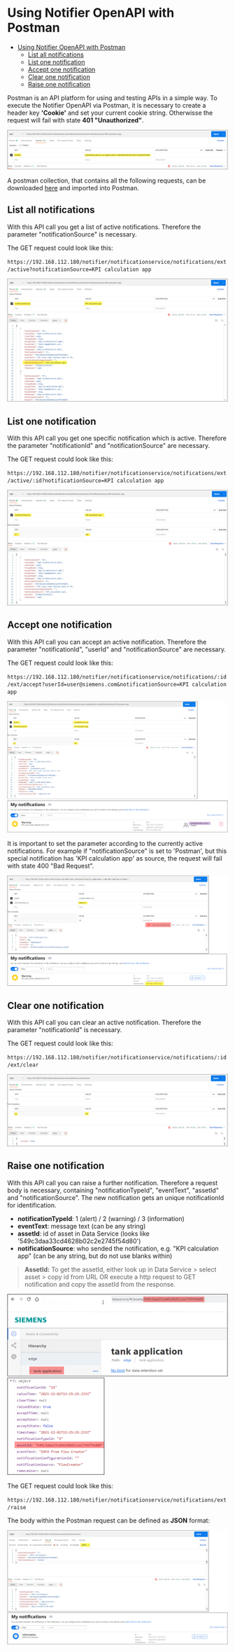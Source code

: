 # Using Notifier OpenAPI with Postman

- [Using Notifier OpenAPI with Postman](#using-notifier-openapi-with-postman)
  - [List all notifications](#list-all-notifications)
  - [List one notification](#list-one-notification)
  - [Accept one notification](#accept-one-notification)
  - [Clear one notification](#clear-one-notification)
  - [Raise one notification](#raise-one-notification)

Postman is an API platform for using and testing APIs in a simple way. To execute the Notifier OpenAPI via Postman, it is necessary to create a header key **'Cookie'** and set your current cookie string. Otherwisse the request will fail with state **401 "Unauthorized"**.

![postman_header](/docs/graphics/postman_header.png)

A postman collection, that contains all the following requests, can be downloaded [here](/docs/postman_collection.json) and imported into Postman.

## List all notifications

With this API call you get a list of active notifications. Therefore the parameter "notificationSource" is necessary.

The GET request could look like this:

`https://192.168.112.180/notifier/notificationservice/notifications/ext/active?notificationSource=KPI calculation app`

![postman_get_all](/docs/graphics/postman_get_all.png)

## List one notification

With this API call you get one specific notification which is active. Therefore the parameter "notificationId" and "notificationSource" are necessary.

The GET request could look like this:

`https://192.168.112.180/notifier/notificationservice/notifications/ext/active/:id?notificationSource=KPI calculation app`

![postman_get_one](/docs/graphics/postman_get_one.png)

## Accept one notification

With this API call you can accept an active notification. Therefore the parameter "notificationId", "userId" and "notificationSource" are necessary.

The GET request could look like this:

`https://192.168.112.180/notifier/notificationservice/notifications/:id/ext/accept?userId=user@siemens.com&notificationSource=KPI calculation app`

![postman_accept](/docs/graphics/postman_accept.png)

It is important to set the parameter according to the currently active notifications. For example if "notificationSource" is set to 'Postman', but this special notification has 'KPI calculation app' as source, the request will fail with state 400 "Bad Request".

![postman_accept_failed](/docs/graphics/postman_accept_failed.png)

## Clear one notification

With this API call you can clear an active notification.  Therefore the parameter "notificationId" is necessary.

The GET request could look like this:

`https://192.168.112.180/notifier/notificationservice/notifications/:id/ext/clear`

![postman_clear](/docs/graphics/postman_clear.png)

## Raise one notification

With this API call you can raise a further notification. Therefore a request body is necessary, containing "notificationTypeId", "eventText", "assetId" and "notificationSource". The new notification gets an unique notificationId for identification.

- **notificationTypeId**: 1 (alert) / 2 (warning) / 3 (information)
- **eventText**: message text (can be any string)
- **assetId**: id of asset in Data Service (looks like '549c3daa33cd4628b02c2e2745f54d80')
- **notificationSource**: who sended the notification, e.g. "KPI calculation app" (can be any string, but do not use blanks within)

> **AssetId:**
> To get the assetId, either look up in Data Service > select asset > copy id from URL  OR  execute a http request to GET notification and copy the assetId from the response.

![get_assetid_1](/docs/graphics/get_assetid_1.png) ![get_assetid_2](/docs/graphics/get_assetid_2.png)

The GET request could look like this:

`https://192.168.112.180/notifier/notificationservice/notifications/ext/raise`

The body within the Postman request can be defined as **JSON** format:

![postman_raise](/docs/graphics/postman_raise.png)
